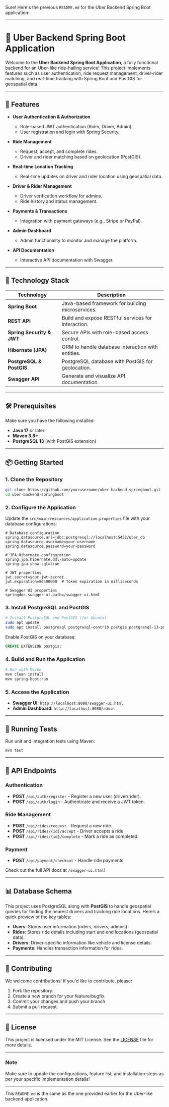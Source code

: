 Sure! Here's the previous `README.md` for the Uber Backend Spring Boot application:

---

# 🚖 Uber Backend Spring Boot Application

Welcome to the **Uber Backend Spring Boot Application**, a fully functional backend for an Uber-like ride-hailing service! This project implements features such as user authentication, ride request management, driver-rider matching, and real-time tracking with Spring Boot and PostGIS for geospatial data.

---

## 🌟 Features

- **User Authentication & Authorization**
  - Role-based JWT authentication (Rider, Driver, Admin).
  - User registration and login with Spring Security.
  
- **Ride Management**
  - Request, accept, and complete rides.
  - Driver and rider matching based on geolocation (PostGIS).

- **Real-time Location Tracking**
  - Real-time updates on driver and rider location using geospatial data.

- **Driver & Rider Management**
  - Driver verification workflow for admins.
  - Ride history and status management.

- **Payments & Transactions**
  - Integration with payment gateways (e.g., Stripe or PayPal).

- **Admin Dashboard**
  - Admin functionality to monitor and manage the platform.
  
- **API Documentation**
  - Interactive API documentation with Swagger.

---

## 🚀 Technology Stack

| Technology               | Description                                        |
|--------------------------|----------------------------------------------------|
| **Spring Boot**           | Java-based framework for building microservices.   |
| **REST API**              | Build and expose RESTful services for interaction. |
| **Spring Security & JWT** | Secure APIs with role-based access control.        |
| **Hibernate (JPA)**       | ORM to handle database interaction with entities.  |
| **PostgreSQL & PostGIS**  | PostgreSQL database with PostGIS for geolocation.  |
| **Swagger API**           | Generate and visualize API documentation.          |

---

## 🛠️ Prerequisites

Make sure you have the following installed:

- **Java 17** or later
- **Maven 3.8+**
- **PostgreSQL 13** (with PostGIS extension)

---

## 📦 Getting Started

### 1. **Clone the Repository**

```bash
git clone https://github.com/yourusername/uber-backend-springboot.git
cd uber-backend-springboot
```

### 2. **Configure the Application**

Update the `src/main/resources/application.properties` file with your database configurations:

```properties
# Database configuration
spring.datasource.url=jdbc:postgresql://localhost:5432/uber_db
spring.datasource.username=your-username
spring.datasource.password=your-password

# JPA Hibernate configuration
spring.jpa.hibernate.ddl-auto=update
spring.jpa.show-sql=true

# JWT properties
jwt.secret=your-jwt-secret
jwt.expiration=86400000  # Token expiration in milliseconds

# Swagger UI properties
springdoc.swagger-ui.path=/swagger-ui.html
```

### 3. **Install PostgreSQL and PostGIS**

```bash
# Install PostgreSQL and PostGIS (for Ubuntu)
sudo apt update
sudo apt install postgresql postgresql-contrib postgis postgresql-13-postgis-3
```

Enable PostGIS on your database:

```sql
CREATE EXTENSION postgis;
```

### 4. **Build and Run the Application**

```bash
# Run with Maven
mvn clean install
mvn spring-boot:run
```

### 5. **Access the Application**

- **Swagger UI**: `http://localhost:8080/swagger-ui.html`
- **Admin Dashboard**: `http://localhost:8080/admin`
  
---

## 🧪 Running Tests

Run unit and integration tests using Maven:

```bash
mvn test
```

---

## 📖 API Endpoints

### Authentication

- **POST** `/api/auth/register` - Register a new user (driver/rider).
- **POST** `/api/auth/login` - Authenticate and receive a JWT token.

### Ride Management

- **POST** `/api/rides/request` - Request a new ride.
- **POST** `/api/rides/{id}/accept` - Driver accepts a ride.
- **POST** `/api/rides/{id}/complete` - Mark a ride as completed.

### Payment

- **POST** `/api/payment/checkout` - Handle ride payments.

Check out the full API docs at `/swagger-ui.html`!

---

## 📊 Database Schema

This project uses PostgreSQL along with **PostGIS** to handle geospatial queries for finding the nearest drivers and tracking ride locations. Here’s a quick preview of the key tables:

- **Users**: Stores user information (riders, drivers, admins).
- **Rides**: Stores ride details including start and end locations (geospatial data).
- **Drivers**: Driver-specific information like vehicle and license details.
- **Payments**: Handles transaction information for rides.

---

## 🤝 Contributing

We welcome contributions! If you'd like to contribute, please:

1. Fork the repository.
2. Create a new branch for your feature/bugfix.
3. Commit your changes and push your branch.
4. Submit a pull request.

---

## 📝 License

This project is licensed under the MIT License. See the [LICENSE](LICENSE) file for more details.

---

### Note

Make sure to update the configurations, feature list, and installation steps as per your specific implementation details!

---

This `README.md` is the same as the one provided earlier for the Uber-like backend application.
